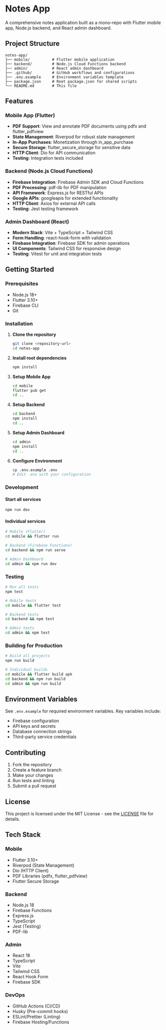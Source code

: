 # Notes App

A comprehensive notes application built as a mono-repo with Flutter mobile app, Node.js backend, and React admin dashboard.

## Project Structure

```
notes-app/
├── mobile/          # Flutter mobile application
├── backend/         # Node.js Cloud Functions backend
├── admin/           # React admin dashboard
├── .github/         # GitHub workflows and configurations
├── .env.example     # Environment variables template
├── package.json     # Root package.json for shared scripts
└── README.md        # This file
```

## Features

### Mobile App (Flutter)
- **PDF Support**: View and annotate PDF documents using pdfx and flutter_pdfview
- **State Management**: Riverpod for robust state management
- **In-App Purchases**: Monetization through in_app_purchase
- **Secure Storage**: flutter_secure_storage for sensitive data
- **HTTP Client**: Dio for API communication
- **Testing**: Integration tests included

### Backend (Node.js Cloud Functions)
- **Firebase Integration**: Firebase Admin SDK and Cloud Functions
- **PDF Processing**: pdf-lib for PDF manipulation
- **API Framework**: Express.js for RESTful APIs
- **Google APIs**: googleapis for extended functionality
- **HTTP Client**: Axios for external API calls
- **Testing**: Jest testing framework

### Admin Dashboard (React)
- **Modern Stack**: Vite + TypeScript + Tailwind CSS
- **Form Handling**: react-hook-form with validation
- **Firebase Integration**: Firebase SDK for admin operations
- **UI Components**: Tailwind CSS for responsive design
- **Testing**: Vitest for unit and integration tests

## Getting Started

### Prerequisites
- Node.js 18+
- Flutter 3.10+
- Firebase CLI
- Git

### Installation

1. **Clone the repository**
   ```bash
   git clone <repository-url>
   cd notes-app
   ```

2. **Install root dependencies**
   ```bash
   npm install
   ```

3. **Setup Mobile App**
   ```bash
   cd mobile
   flutter pub get
   cd ..
   ```

4. **Setup Backend**
   ```bash
   cd backend
   npm install
   cd ..
   ```

5. **Setup Admin Dashboard**
   ```bash
   cd admin
   npm install
   cd ..
   ```

6. **Configure Environment**
   ```bash
   cp .env.example .env
   # Edit .env with your configuration
   ```

### Development

#### Start all services
```bash
npm run dev
```

#### Individual services
```bash
# Mobile (Flutter)
cd mobile && flutter run

# Backend (Firebase Functions)
cd backend && npm run serve

# Admin Dashboard
cd admin && npm run dev
```

### Testing

```bash
# Run all tests
npm test

# Mobile tests
cd mobile && flutter test

# Backend tests
cd backend && npm test

# Admin tests
cd admin && npm test
```

### Building for Production

```bash
# Build all projects
npm run build

# Individual builds
cd mobile && flutter build apk
cd backend && npm run build
cd admin && npm run build
```

## Environment Variables

See `.env.example` for required environment variables. Key variables include:

- Firebase configuration
- API keys and secrets
- Database connection strings
- Third-party service credentials

## Contributing

1. Fork the repository
2. Create a feature branch
3. Make your changes
4. Run tests and linting
5. Submit a pull request

## License

This project is licensed under the MIT License - see the [LICENSE](LICENSE) file for details.

## Tech Stack

### Mobile
- Flutter 3.10+
- Riverpod (State Management)
- Dio (HTTP Client)
- PDF Libraries (pdfx, flutter_pdfview)
- Flutter Secure Storage

### Backend
- Node.js 18
- Firebase Functions
- Express.js
- TypeScript
- Jest (Testing)
- PDF-lib

### Admin
- React 18
- TypeScript
- Vite
- Tailwind CSS
- React Hook Form
- Firebase SDK

### DevOps
- GitHub Actions (CI/CD)
- Husky (Pre-commit hooks)
- ESLint/Prettier (Linting)
- Firebase Hosting/Functions
